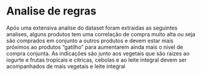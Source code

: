 # Analise de regras
Após uma extensiva analise do dataset foram extraidas as seguintes analises, alguns produtos tem uma correlação de compra muito alta ou seja são comprados em conjunto a outros produtos e devem estar mais próximos ao produtos “gatilho” para aumentarem ainda mais o nivel de compra conjunta.
As indicações são junto aos vegetais que são raizes ao iogurte e frutas tropicais e citricas, cebolas e ao leite integral devem ser acompanhados de mais vegetais e leite integral
